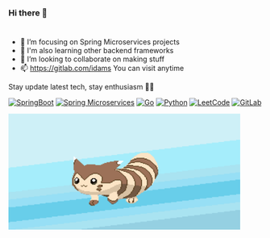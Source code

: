 ### Hi there 👋
#
- 🔭 I’m focusing on Spring Microservices projects
- 🌱 I'm also learning other backend frameworks 
- 👯 I’m looking to collaborate on making stuff
- 📫 https://gitlab.com/idams You can visit anytime 


Stay update latest tech, stay enthusiasm 🚴‍♂️  

<!--<img align="right" alt="GIF" src="https://github.com/idamsufiana/idamsufiana/blob/main/laptop.gif?raw=true" width="180" height="200" />
<img align="right" alt="GIF" src="https://github.com/idamsufiana/idamsufiana/blob/main/keyboard.jpg?raw=true" width="150" height="200" />
-->

<!--
**idamsufiana/idamsufiana** is a ✨ _special_ ✨ repository because its `README.md` (this file) appears on your GitHub profile.

Here are some ideas to get you started:

- 🔭 I’m currently working on ...
- 🌱 I’m currently learning ...
- 👯 I’m looking to collaborate on ...
- 🤔 I’m looking for help with ...
- 💬 Ask me about ...
- 📫 How to reach me: ...
- 😄 Pronouns: ...
- ⚡ Fun fact: ...
-->
[![SpringBoot](https://img.shields.io/badge/-Springboot-black?style=flat&logo=spring&link=https://github.com/idamsufiana)](https://github.com/idamsufiana) 
[![Spring Microservices](https://img.shields.io/badge/-Spring_Microservices-g?style=flat&logo=spring&logoColor=white&link=https://github.com/idamsufiana)](https://github.com/idamsufiana) 
[![Go](https://img.shields.io/badge/--00ADD8?logo=go&logoColor=ffffff)](https://golang.org/)
[![Python](https://img.shields.io/badge/-Python-black?style=flat&logo=python&link=https://github.com/idamsufiana)](https://github.com/idamsufiana) 
[![LeetCode](https://img.shields.io/badge/-LeetCode-02569B?style=flat&logo=leetCode&link=https://github.com/idamsufiana)](https://github.com/idamsufiana)
[![GitLab](https://img.shields.io/badge/-GitLab-181717?style=flat&logo=gitlab&link=https://github.com/idamsufiana)](https://gitlab.com/idamsufiana)

<img align="center" alt="GIF" src="https://github.com/idamsufiana/idamsufiana/blob/main/tomcat.gif?raw=true" width="460" height="230" />


 



